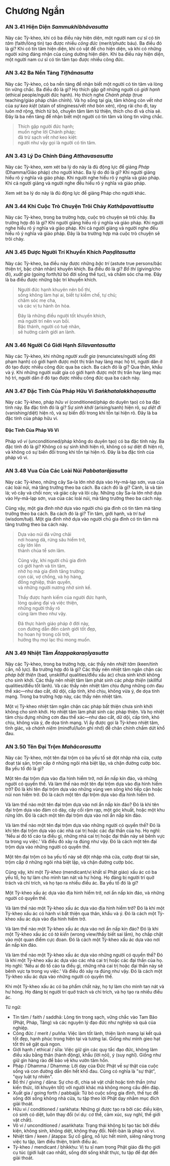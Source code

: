 # Chương Ngắn

### AN 3.41 Hiện Diện  *Sammukhībhāvasutta*

Này các Tỳ-kheo, khi có ba điều này hiện diện, một người nam cư sĩ có *tín tâm* (faith/lòng tin) tạo được nhiều *công đức* (merit/phước báu). Ba điều đó là gì? Khi có tín tâm hiện diện, khi có vật để cho hiện diện, và khi có những người xứng đáng nhận của cúng dường hiện diện. Khi ba điều này hiện diện, một người nam cư sĩ có tín tâm tạo được nhiều công đức.

<!--pg-->
### AN 3.42 Ba Nền Tảng  *Tiṭhānasutta*

Này các Tỳ-kheo, có ba nền tảng để nhận biết một người có tín tâm và lòng tin vững chắc. Ba điều đó là gì? Họ thích gặp gỡ những người có *giới hạnh* (ethical people/người đức hạnh). Họ thích nghe *Chánh pháp* (true teaching/giáo pháp chân chính). Và họ sống tại gia, tâm không còn vết nhơ của *sự keo kiệt* (stain of stinginess/vết nhơ bỏn xẻn), rộng rãi cho đi, tay luôn mở rộng, thích từ bỏ, chuyên tâm làm từ thiện, thích cho đi và chia sẻ. Đây là ba nền tảng để nhận biết một người có tín tâm và lòng tin vững chắc.

> Thích gặp người đức hạnh;\
> muốn nghe lời Chánh pháp;\
> đã trừ sạch vết nhơ keo kiệt:\
> người như vậy gọi là người có tín tâm.

<!--pg-->
### AN 3.43 Lý Do Chính Đáng  *Atthavasasutta*

Này các Tỳ-kheo, xem xét ba lý do này là đủ động lực để giảng *Pháp* (Dhamma/Giáo pháp) cho người khác. Ba lý do đó là gì? Khi người giảng hiểu rõ ý nghĩa và giáo pháp. Khi người nghe hiểu rõ ý nghĩa và giáo pháp. Khi cả người giảng và người nghe đều hiểu rõ ý nghĩa và giáo pháp.

Xem xét ba lý do này là đủ động lực để giảng Pháp cho người khác.

<!--pg-->
### AN 3.44 Khi Cuộc Trò Chuyện Trôi Chảy  *Kathāpavattisutta*

Này các Tỳ-kheo, trong ba trường hợp, cuộc trò chuyện sẽ trôi chảy. Ba trường hợp đó là gì? Khi người giảng hiểu rõ ý nghĩa và giáo pháp. Khi người nghe hiểu rõ ý nghĩa và giáo pháp. Khi cả người giảng và người nghe đều hiểu rõ ý nghĩa và giáo pháp. Đây là ba trường hợp mà cuộc trò chuyện sẽ trôi chảy.

<!--pg-->
### AN 3.45 Được Người Trí Khuyến Khích  *Paṇḍitasutta*

Này các Tỳ-kheo, ba điều này được những *bậc trí* (astute true persons/bậc thiện trí, bậc chân nhân) khuyến khích. Ba điều đó là gì? *Bố thí* (giving/cho đi), *xuất gia* (going forth/từ bỏ đời sống thế tục), và chăm sóc cha mẹ. Đây là ba điều được những bậc trí khuyến khích.

> Người đức hạnh khuyên nên bố thí,\
> sống không làm hại ai, biết tự kiềm chế, tự chủ;\
> chăm sóc mẹ cha,\
> và các vị tu hành ôn hòa.
>
> Đây là những điều người tốt khuyến khích,\
> mà người trí nên vun bồi.\
> Bậc thánh, người có tuệ nhãn,\
> sẽ hưởng cảnh giới an lành.

<!--pg-->
### AN 3.46 Người Có Giới Hạnh  *Sīlavantasutta*

Này các Tỳ-kheo, khi những *người xuất gia* (renunciates/người sống đời phạm hạnh) có giới hạnh được một thị trấn hay làng mạc hộ trì, người dân ở đó tạo được nhiều công đức qua ba cách. Ba cách đó là gì? Qua thân, khẩu và ý. Khi những người xuất gia có giới hạnh được một thị trấn hay làng mạc hộ trì, người dân ở đó tạo được nhiều công đức qua ba cách này.

<!--pg-->
### AN 3.47 Đặc Tính Của Pháp Hữu Vi  *Saṅkhatalakkhaṇasutta*

Này các Tỳ-kheo, pháp *hữu vi* (conditioned/pháp do duyên tạo) có ba đặc tính này. Ba đặc tính đó là gì? Sự *sinh khởi* (arising/sanh) hiện rõ, sự *diệt đi* (vanishing/diệt) hiện rõ, và sự biến đổi trong khi tồn tại hiện rõ. Đây là ba đặc tính của pháp hữu vi.

#### Đặc Tính Của Pháp Vô Vi

Pháp *vô vi* (unconditioned/pháp không do duyên tạo) có ba đặc tính này. Ba đặc tính đó là gì? Không có sự sinh khởi hiện rõ, không có sự diệt đi hiện rõ, và không có sự biến đổi trong khi tồn tại hiện rõ. Đây là ba đặc tính của pháp vô vi.

<!--pg-->
### AN 3.48 Vua Của Các Loài Núi  *Pabbatarājasutta*

Này các Tỳ-kheo, những cây Sa-la lớn nhờ dựa vào Hy-mã-lạp sơn, vua của các loài núi, mà tăng trưởng theo ba cách. Ba cách đó là gì? Cành, lá và tán lá; vỏ cây và chồi non; và giác cây và lõi cây. Những cây Sa-la lớn nhờ dựa vào Hy-mã-lạp sơn, vua của các loài núi, mà tăng trưởng theo ba cách này.

Cũng vậy, một gia đình nhờ dựa vào người chủ gia đình có tín tâm mà tăng trưởng theo ba cách. Ba cách đó là gì? Tín tâm, giới hạnh, và *trí tuệ* (wisdom/tuệ). Một gia đình nhờ dựa vào người chủ gia đình có tín tâm mà tăng trưởng theo ba cách này.

> Dựa vào núi đá vững chãi\
> nơi hoang dã, rừng sâu hiểm trở,\
> cây lớn lên\
> thành chúa tể sơn lâm.
>
> Cũng vậy, khi người chủ gia đình\
> có giới hạnh và tín tâm,\
> nhờ họ mà gia đình tăng trưởng:\
> con cái, vợ chồng, và họ hàng,\
> đồng nghiệp, thân quyến,\
> và những người nương nhờ sinh kế.
>
> Thấy được hạnh kiểm của người đức hạnh,\
> lòng quảng đại và việc thiện,\
> những người thấy rõ\
> cũng làm theo như vậy.
>
> Đã thực hành giáo pháp ở đời này,\
> con đường dẫn đến cảnh giới tốt đẹp,\
> họ hoan hỷ trong cõi trời,\
> hưởng thụ mọi lạc thú mong muốn.

<!--pg-->
### AN 3.49 Nhiệt Tâm  *Ātappakaraṇīyasutta*

Này các Tỳ-kheo, trong ba trường hợp, các thầy nên *nhiệt tâm* (keen/tinh cần, nỗ lực). Ba trường hợp đó là gì? Các thầy nên nhiệt tâm ngăn chặn các *pháp bất thiện* (bad, unskillful qualities/điều xấu ác) chưa sinh khởi không cho sinh khởi. Các thầy nên nhiệt tâm làm phát sinh các *pháp thiện* (skillful qualities/điều tốt lành). Và các thầy nên nhiệt tâm chịu đựng những cơn đau thể xác—như dao cắt, dữ dội, cấp tính, khó chịu, không vừa ý, đe dọa tính mạng. Trong ba trường hợp này, các thầy nên nhiệt tâm.

Một vị Tỳ-kheo nhiệt tâm ngăn chặn các pháp bất thiện chưa sinh khởi không cho sinh khởi. Họ nhiệt tâm làm phát sinh các pháp thiện. Và họ nhiệt tâm chịu đựng những cơn đau thể xác—như dao cắt, dữ dội, cấp tính, khó chịu, không vừa ý, đe dọa tính mạng. Vị ấy được gọi là Tỳ-kheo nhiệt tâm, tỉnh giác, và *chánh niệm* (mindful/luôn ghi nhớ) để chân chính chấm dứt khổ đau.

<!--pg-->
### AN 3.50 Tên Đại Trộm  *Mahācorasutta*

Này các Tỳ-kheo, một tên đại trộm có ba yếu tố sẽ đột nhập nhà cửa, cướp đoạt tài sản, trộm cắp ở những ngôi nhà biệt lập, và chặn đường cướp bóc. Ba yếu tố đó là gì?

Một tên đại trộm dựa vào địa hình hiểm trở, nơi ẩn nấp kín đáo, và những người có quyền thế. Và làm thế nào một tên đại trộm dựa vào địa hình hiểm trở? Đó là khi tên đại trộm dựa vào những vùng ven sông khó tiếp cận hoặc núi non hiểm trở. Đó là cách một tên đại trộm dựa vào địa hình hiểm trở.

Và làm thế nào một tên đại trộm dựa vào nơi ẩn nấp kín đáo? Đó là khi tên đại trộm dựa vào đám cỏ dày, cây cối rậm rạp, một góc khuất, hoặc một khu rừng lớn. Đó là cách một tên đại trộm dựa vào nơi ẩn nấp kín đáo.

Và làm thế nào một tên đại trộm dựa vào những người có quyền thế? Đó là khi tên đại trộm dựa vào các nhà cai trị hoặc các đại thần của họ. Họ nghĩ: 'Nếu ai đó tố cáo ta điều gì, những nhà cai trị hoặc đại thần này sẽ bênh vực ta trong vụ việc.' Và điều đó xảy ra đúng như vậy. Đó là cách một tên đại trộm dựa vào những người có quyền thế.

Một tên đại trộm có ba yếu tố này sẽ đột nhập nhà cửa, cướp đoạt tài sản, trộm cắp ở những ngôi nhà biệt lập, và chặn đường cướp bóc.

Cũng vậy, khi một *Tỳ-kheo* (mendicant/vị khất sĩ Phật giáo) xấu ác có ba yếu tố, họ tự làm cho mình tan nát và hư hỏng. Họ đáng bị người trí quở trách và chỉ trích, và họ tạo ra nhiều điều ác. Ba yếu tố đó là gì?

Một Tỳ-kheo xấu ác dựa vào địa hình hiểm trở, nơi ẩn nấp kín đáo, và những người có quyền thế.

Và làm thế nào một Tỳ-kheo xấu ác dựa vào địa hình hiểm trở? Đó là khi một Tỳ-kheo xấu ác có hành vi bất thiện qua thân, khẩu và ý. Đó là cách một Tỳ-kheo xấu ác dựa vào địa hình hiểm trở.

Và làm thế nào một Tỳ-kheo xấu ác dựa vào nơi ẩn nấp kín đáo? Đó là khi một Tỳ-kheo xấu ác có *tà kiến* (wrong view/thấy biết sai lầm), họ chấp chặt vào một quan điểm cực đoan. Đó là cách một Tỳ-kheo xấu ác dựa vào nơi ẩn nấp kín đáo.

Và làm thế nào một Tỳ-kheo xấu ác dựa vào những người có quyền thế? Đó là khi một Tỳ-kheo xấu ác dựa vào các nhà cai trị hoặc các đại thần của họ. Họ nghĩ: 'Nếu ai đó tố cáo ta điều gì, những nhà cai trị hoặc đại thần này sẽ bênh vực ta trong vụ việc.' Và điều đó xảy ra đúng như vậy. Đó là cách một Tỳ-kheo xấu ác dựa vào những người có quyền thế.

Khi một Tỳ-kheo xấu ác có ba phẩm chất này, họ tự làm cho mình tan nát và hư hỏng. Họ đáng bị người trí quở trách và chỉ trích, và họ tạo ra nhiều điều ác.

<!--pg-->
Từ ngữ:
- Tín tâm / faith / saddhā: Lòng tin trong sạch, vững chắc vào Tam Bảo (Phật, Pháp, Tăng) và các nguyên lý đạo đức như nghiệp và quả của nghiệp.
- Công đức / merit / puñña: Việc làm tốt lành, thiện lành mang lại kết quả tốt đẹp, hạnh phúc trong hiện tại và tương lai. Giống như mình gieo hạt tốt thì sẽ gặt quả ngon.
- Giới hạnh / ethical / sīla: Việc giữ gìn các quy tắc đạo đức, không làm điều xấu bằng thân (hành động), khẩu (lời nói), ý (suy nghĩ). Giống như giữ gìn hàng rào để bảo vệ khu vườn tâm hồn.
- Pháp / Dhamma / Dhamma: Lời dạy của Đức Phật về sự thật của cuộc sống và con đường dẫn đến hết khổ đau. Cũng có nghĩa là "sự thật", "quy luật tự nhiên".
- Bố thí / giving / dāna: Sự cho đi, chia sẻ vật chất hoặc tinh thần (như kiến thức, lời khuyên tốt) với người khác mà không mong cầu đền đáp.
- Xuất gia / going forth / pabbajjā: Từ bỏ cuộc sống gia đình, thế tục để sống đời sống không nhà cửa, tu tập theo lời Phật dạy nhằm mục đích giải thoát.
- Hữu vi / conditioned / saṅkhata: Những gì được tạo ra bởi các điều kiện, có sinh có diệt, luôn thay đổi (ví dụ: cơ thể, cảm xúc, suy nghĩ, thế giới vật chất).
- Vô vi / unconditioned / asaṅkhata: Trạng thái không bị tạo tác bởi điều kiện, không sinh, không diệt, không thay đổi. Niết-bàn là pháp vô vi.
- Nhiệt tâm / keen / ātappa: Sự cố gắng, nỗ lực hết mình, siêng năng trong việc tu tập, làm điều thiện, tránh điều ác.
- Tỳ-kheo / mendicant / bhikkhu: Vị tu sĩ nam trong Phật giáo đã thọ giới cụ túc (giới luật cao nhất), sống đời sống khất thực, tu tập để đạt đến giải thoát.